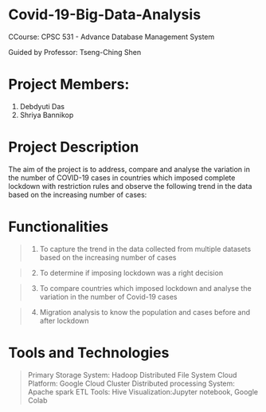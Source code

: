# Covid-19-Big-Data-Analysis

CCourse: CPSC 531 - Advance Database Management System 

Guided by Professor: Tseng-Ching Shen

# Project Members:

1. Debdyuti Das
2. Shriya Bannikop

# Project Description

The aim of the project is to address, compare and analyse the variation in the number of COVID-19 cases in countries which imposed complete lockdown with restriction rules and observe the following trend in the data based on the increasing number of cases:

# Functionalities

 > 1. To capture the trend in the data collected from multiple datasets based on the increasing number of cases
 
 > 2. To determine if imposing lockdown was a right decision
 
 > 3. To compare countries which imposed lockdown and analyse the variation in the number of Covid-19 cases
 
 > 4. Migration analysis to know the population and cases before and after lockdown

 
 # Tools and Technologies
 
 > Primary Storage System: Hadoop Distributed File System
 > Cloud Platform: Google Cloud Cluster
 > Distributed processing System: Apache spark
 > ETL Tools: Hive
 > Visualization:Jupyter notebook, Google Colab
